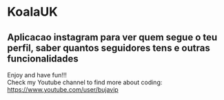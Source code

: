 # KoalaUK
Aplicacao instagram para ver quem segue o teu perfil, saber quantos seguidores tens e outras funcionalidades
----
Enjoy and have fun!!!<br>
Check my Youtube channel to find more about coding: https://www.youtube.com/user/bujavip
